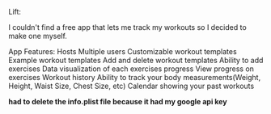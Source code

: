 Lift:

I couldn't find a free app that lets me track my workouts so I decided to make one myself.

App Features:
	Hosts Multiple users
	Customizable workout templates
	Example workout templates
	Add and delete workout templates
	Ability to add exercises
	Data visualization of each exercises progress
	View progress on exercises
	Workout history
	Ability to track your body measurements(Weight, Height, Waist Size, Chest Size, etc)
	Calendar showing your past workouts



**had to delete the info.plist file because it had my google api key**

